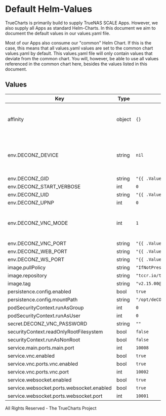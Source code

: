 # Default Helm-Values

TrueCharts is primarily build to supply TrueNAS SCALE Apps.
However, we also supply all Apps as standard Helm-Charts. In this document we aim to document the default values in our values.yaml file.

Most of our Apps also consume our "common" Helm Chart.
If this is the case, this means that all values.yaml values are set to the common chart values.yaml by default. This values.yaml file will only contain values that deviate from the common chart.
You will, however, be able to use all values referenced in the common chart here, besides the values listed in this document.

## Values

| Key | Type | Default | Description |
|-----|------|---------|-------------|
| affinity | object | `{}` | Affinity constraint rules to place the Pod on a specific node. [[ref]](https://kubernetes.io/docs/concepts/scheduling-eviction/assign-pod-node/#affinity-and-anti-affinity) |
| env.DECONZ_DEVICE | string | `nil` | Override the location where deCONZ looks for the RaspBee/Conbee device. |
| env.DECONZ_GID | string | `"{{ .Values.podSecurityContext.fsGroup }}"` |  |
| env.DECONZ_START_VERBOSE | int | `0` |  |
| env.DECONZ_UID | string | `"{{ .Values.security.PUID }}"` |  |
| env.DECONZ_UPNP | int | `0` |  |
| env.DECONZ_VNC_MODE | int | `1` | Enable VNC access to the container to view the deCONZ ZigBee mesh |
| env.DECONZ_VNC_PORT | string | `"{{ .Values.service.vnc.ports.vnc.port }}"` |  |
| env.DECONZ_WEB_PORT | string | `"{{ .Values.service.main.ports.main.port }}"` |  |
| env.DECONZ_WS_PORT | string | `"{{ .Values.service.websocket.ports.websocket.port }}"` |  |
| image.pullPolicy | string | `"IfNotPresent"` |  |
| image.repository | string | `"tccr.io/truecharts/deconz"` |  |
| image.tag | string | `"v2.15.00@sha256:a7ae55543d881432f412253f167b3e057b60ea1db0211ebac7bb5d420c3c17e7"` |  |
| persistence.config.enabled | bool | `true` |  |
| persistence.config.mountPath | string | `"/opt/deCONZ"` |  |
| podSecurityContext.runAsGroup | int | `0` |  |
| podSecurityContext.runAsUser | int | `0` |  |
| secret.DECONZ_VNC_PASSWORD | string | `""` |  |
| securityContext.readOnlyRootFilesystem | bool | `false` |  |
| securityContext.runAsNonRoot | bool | `false` |  |
| service.main.ports.main.port | int | `10008` |  |
| service.vnc.enabled | bool | `true` |  |
| service.vnc.ports.vnc.enabled | bool | `true` |  |
| service.vnc.ports.vnc.port | int | `10002` |  |
| service.websocket.enabled | bool | `true` |  |
| service.websocket.ports.websocket.enabled | bool | `true` |  |
| service.websocket.ports.websocket.port | int | `10001` |  |

All Rights Reserved - The TrueCharts Project
